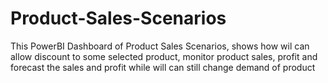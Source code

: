 # Product-Sales-Scenarios
This PowerBI Dashboard of Product Sales Scenarios, shows how wil can  allow discount to some selected product, monitor product sales, profit and forecast the sales and profit while will can still change demand of product
